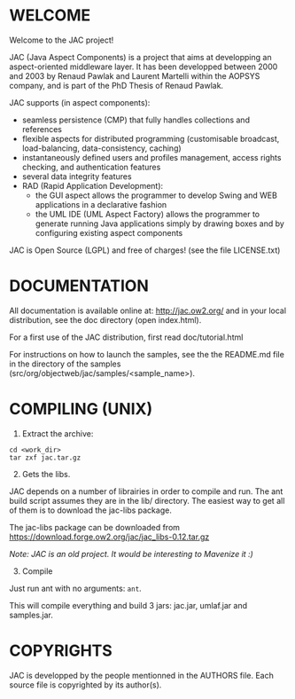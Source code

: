
# WELCOME

Welcome to the JAC project!

JAC (Java Aspect Components) is a project that aims at developping an aspect-oriented middleware layer. It has been developped between 2000 and 2003 by Renaud Pawlak and Laurent Martelli within the AOPSYS company, and is part of the PhD Thesis of Renaud Pawlak.

JAC supports (in aspect components):

- seamless persistence (CMP) that fully handles collections and references
- flexible aspects for distributed programming (customisable broadcast, load-balancing, data-consistency, caching)
- instantaneously defined users and profiles management, access rights checking, and authentication features
- several data integrity features
- RAD (Rapid Application Development):
  - the GUI aspect allows the programmer to develop Swing and WEB applications in a declarative fashion
  - the UML IDE (UML Aspect Factory) allows the programmer to generate running Java applications simply by drawing boxes and by configuring existing aspect components

JAC is Open Source (LGPL) and free of charges! (see the file LICENSE.txt)

# DOCUMENTATION

All documentation is available online at: http://jac.ow2.org/ and in your local distribution, see the doc directory (open index.html).

For a first use of the JAC distribution, first read doc/tutorial.html

For instructions on how to launch the samples, see the the README.md file in the directory of the samples (src/org/objectweb/jac/samples/<sample_name>).

# COMPILING (UNIX)

1. Extract the archive:

```shell
cd <work_dir>
tar zxf jac.tar.gz
```

2. Gets the libs.

JAC depends on a number of librairies in order to compile and run. The ant build script assumes they are in the lib/ directory. The easiest way to get all of them is to download the jac-libs package. 

The jac-libs package can be downloaded from https://download.forge.ow2.org/jac/jac_libs-0.12.tar.gz

*Note: JAC is an old project. It would be interesting to Mavenize it :)*

3. Compile

Just run ant with no arguments: ``ant``.

This will compile everything and build 3 jars: jac.jar, umlaf.jar and samples.jar.

# COPYRIGHTS

JAC is developped by the people mentionned in the AUTHORS file. Each source file is copyrighted by its author(s).
